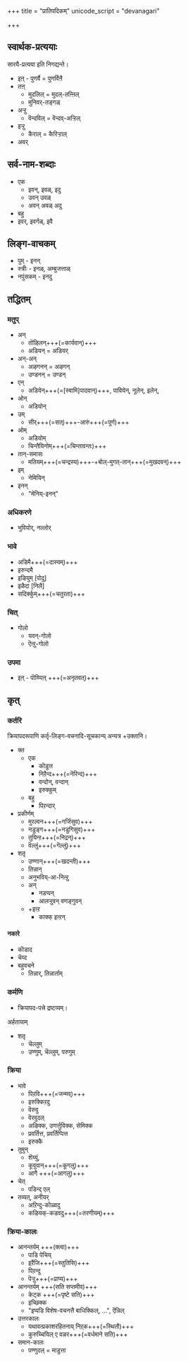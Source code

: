 +++
title = "प्रातिपदिकम्"
unicode_script = "devanagari"

+++

## स्वार्थक-प्रत्ययाः
सारयै-प्रत्यया इति निगद्यन्ते। 

- इऩ् - पुणर्वै = पुणर्विऩै
- तऩ् 
  - मुदलिल् = मुदल्-तऩ्ऩिल्
  - मुनिवर्-तङ्गळ्
- अऱ्ऱु
  - वॆन्दविल् = वॆन्दव्-अऱ्ऱिल्
- इऱ्ऱु
  - कैराल् = कैरिऱ्ऱाल्
- अवर्

## सर्व-नाम-शब्दाः
- एक
  - इवन्, इवळ्, इदु
  - उवन् उवळ्
  - अवन् अवळ् अदु
- बहु 
- इवर्, इवर्गळ्, इवै

## लिङ्ग-वाचकम्
- पुम् - इनन्
- स्त्रीः - इनळ्, अम्बुजत्ताळ्
- नपुंसकम् - इनदु

## तद्धितम्

### मतुप्
- अन्
  - तॊऴिलन्+++(=कार्यवान्)+++
  - अडियन् = अडियर्
- अन्-अन्
  - अऴगनन् = अऴगन्
  - उण्डनन् = उण्डन्
- एन्
  - अडियेन्+++(=[स्वामि]पादवान्)+++, पावियेन्, नूलेन्, इलेन्, 
- ओन् 
  - अडियोन्
- उम् 
  - सीर्+++(=सत्)+++-आरुं+++(=पूर्ण)+++
- ओम् 
  - अडियोम् 
  - चिन्तैयिनोम्+++(=चिन्तावन्तः)+++
- तान्-समासः
  - मतियम्+++(=चन्द्रस्य)+++-+बोल्-मुगत्-तान्+++(=मुखदवन्)+++
- इम्
  - नेमियिन्
- इनन्
  - "मेनिय्-इनन्"

### अधिकरणे
- भुवियोर्, नल्लोर्

### भावे
- अडिमै+++(=दास्यम्‌)+++ 
- इरुन्दमै
- इऴियुम् [पोदु]
- इळैदा [निलै]
- सदिर्क्कुम्+++(=चतुरता)+++

### चित्
- गोलो 
  - यवन्-गोलो
  - ऎऩ्ऱु-गोलो 

### उपमा
- इऩ्  - पॊय्प्पिऩ् +++(=अनृतवत्)+++

## कृत्

### कर्तरि
क्रियापदरूपाणि कर्तृ-लिङ्ग-वचनादि-सूचकान्य् अन्यत्र +उक्तानि। 

- क्त
  - एक
    - कॊडुत्त
    - निऱैन्द+++(=नॆरिन्द)+++
    - वन्दोन्, वन्दान्
    - इरुक्कुम्
  - बहु
    - पिऱन्दार्
- प्रकीर्णम्
  - मुरल्वन+++(=गर्जिसुव)+++
  - नडुङ्ग+++(=नडुगिसुव)+++
  - तुयिन्ऱ+++(=निद्रन्)+++
  - वॆल्लुं+++(=गॆल्लुं)+++
- शतृ
  - उण्णान्+++(=खदन्ती)+++
  - तिन्नान्
  - अनुभविय्-आ-निऩ्ऱु
  - अन्
    - नडप्पन्
    - आलऱ्ऱुवन् वणङ्गुवन् 
  - +इऩ्ऱ
    - काक्क् इऩ्ऱन्

#### नकारे
- कॊडाद
- चॆय्द
- बहुवचने
  - तिन्नार्, तिन्नार्ताम्

### कर्मणि
- क्रियापद-पत्त्रे द्रष्टव्यम्। 

अर्हतायाम् 

- शतृ
  - चॆल्लुम् 
  - उण्णुम्, चॆल्लुम्, परुगुम्

### क्रिया
- भावे
  - पिऱवि+++(=जन्मव्)+++
  - इरुक्किऱदु
  - वॆरुवु
  - वॆरवुदल्
  - अऴिक्क, उणर्त्तुविक्क, सेमिक्क
  - प्रवर्तित्त, प्रवर्तिप्पित्त
  - इरुक्कै
- तुमुन्
  - शॆय्युं, 
  - कूवुवान्+++(=कूगलु)+++
  - आगै +++(=आगलु)+++
- चेत्
  - पडिन्द् एल्
- तव्यत्, अनीयर्
  - अऱिन्दु-कॊळ्वदु
  - कऴियक्-कडवदु+++(=तरणीयम्)+++

### क्रिया-कालः
- आनन्तर्यम् +++(क्त्वा)+++
  - पाडि पेचिय्
  - इऱैंजि+++(=स्तुतिसि)+++
  - पिऱन्दु
  - पॆऱ्ऱु+++(=प्राप्य)+++ 
- आनन्तर्यम् +++(सति सप्तमीव)+++
  - केट्क +++(=पृष्टे सति)+++
  - इच्छिक्क
  - "इप्पडि विशेष-वचनत्तै बाधिक्किल्, …", ऎन्निल् 
- उत्तरकालः
  - यथावत्प्रकाशरहितनाय् निऱ्‌क+++(=स्थितौ)+++
  - कुरुच्चियिल् ए वळर+++(=वर्धमाने सति)+++
- समान-कालः
  - पण्णुदल् = माडुत्ता


